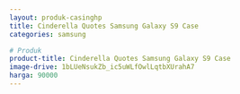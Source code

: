```yaml
---
layout: produk-casinghp
title: Cinderella Quotes Samsung Galaxy S9 Case
categories: samsung

# Produk
product-title: Cinderella Quotes Samsung Galaxy S9 Case
image-drive: 1bLUeNsukZb_ic5uWLfOwlLqtbXUrahA7
harga: 90000
---
```

